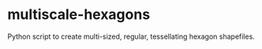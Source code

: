 # multiscale-hexagons
Python script to create multi-sized, regular, tessellating hexagon shapefiles.
